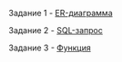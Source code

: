 Задание 1 - [ER-диаграмма](./num1.md)

Задание 2 - [SQL-запрос](./num2.sql)

Задание 3 - [Функция]()
